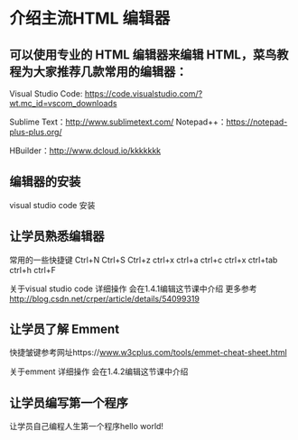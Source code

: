 #  介绍主流HTML 编辑器
## 可以使用专业的 HTML 编辑器来编辑 HTML，菜鸟教程为大家推荐几款常用的编辑器：
   Visual Studio Code:  https://code.visualstudio.com/?wt.mc_id=vscom_downloads

   Sublime Text：http://www.sublimetext.com/
   Notepad++：https://notepad-plus-plus.org/


   HBuilder：http://www.dcloud.io/kkkkkkk
## 编辑器的安装
   visual studio code 安装
      
## 让学员熟悉编辑器
   常用的一些快捷键
   Ctrl+N  Ctrl+S Ctrl+z  ctrl+x  ctrl+a ctrl+c  ctrl+x
   ctrl+tab ctrl+h  ctrl+F

   关于visual studio code 详细操作 会在1.4.1编辑这节课中介绍
   更多参考  http://blog.csdn.net/crper/article/details/54099319
   

## 让学员了解 Emment
快捷皱键参考网址https://www.w3cplus.com/tools/emmet-cheat-sheet.html

关于emment 详细操作 会在1.4.2编辑这节课中介绍

## 让学员编写第一个程序
让学员自己编程人生第一个程序hello world!
 
 